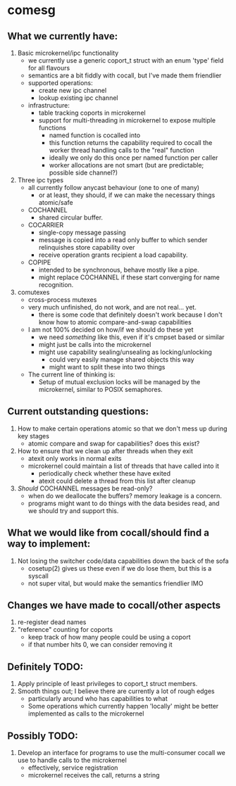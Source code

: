 # comesg

## What we currently have:

1. Basic microkernel/ipc functionality 
	* we currently use a generic coport_t struct with an enum 'type' field for all flavours
	* semantics are a bit fiddly with cocall, but I've made them friendlier 
	* supported operations:
		+ create new ipc channel
		+ lookup existing ipc channel
	* infrastructure:
		+ table tracking coports in microkernel 
		+ support for multi-threading in microkernel to expose multiple functions
			- named function is cocalled into
			- this function returns the capability required to cocall the worker thread handling calls to the "real" function
			- ideally we only do this once per named function per caller
			- worker allocations are not smart (but are predictable; possible side channel?)
2. Three ipc types
	* all currently follow anycast behaviour (one to one of many)
		+ or at least, they should, if we can make the necessary things atomic/safe
	* COCHANNEL 
		+ shared circular buffer.
	* COCARRIER 
		+ single-copy message passing 
		+ message is copied into a read only buffer to which sender relinquishes store capability over
		+ receive operation grants recipient a load capability.
	* COPIPE 
		+ intended to be synchronous, behave mostly like a pipe.
		+ might replace COCHANNEL if these start converging for name recognition.
3. comutexes
	* cross-process mutexes 
	* very much unfinished, do not work, and are not real... yet.
		+ there is some code that definitely doesn't work because I don't know how to atomic compare-and-swap capabilities
	* I am not 100% decided on how/if we should do these yet
		+ we need *something* like this, even if it's cmpset based or similar
		+ might just be calls into the microkernel
		+ might use capability sealing/unsealing as locking/unlocking
			- could very easily manage shared objects this way
			- might want to split these into two things
	* The current line of thinking is:
		+ Setup of mutual exclusion locks will be managed by the microkernel, similar to POSIX semaphores.

## Current outstanding questions:

1. How to make certain operations atomic so that we don't mess up during key stages
	* atomic compare and swap for capabilities? does this exist?
2. How to ensure that we clean up after threads when they exit
	* atexit only works in normal exits
	* microkernel could maintain a list of threads that have called into it
		* periodically check whether these have exited
		* atexit could delete a thread from this list after cleanup
3. *Should* COCHANNEL messages be read-only?
	* when do we deallocate the buffers? memory leakage is a concern.
	* programs might want to do things with the data besides read, and we should try and support this.

## What we would like from cocall/should find a way to implement:

1. Not losing the switcher code/data capabilities down the back of the sofa
	* cosetup(2) gives us these even if we do lose them, but this is a syscall
	* not super vital, but would make the semantics friendlier IMO

## Changes we have made to cocall/other aspects

1. re-register dead names
2. "reference" counting for coports
	* keep track of how many people could be using a coport
	* if that number hits 0, we can consider removing it

## Definitely TODO:

1. Apply principle of least privileges to coport_t struct members.
2. Smooth things out; I believe there are currently a lot of rough edges
	* particularly around who has capabilities to what
	* Some operations which currently happen 'locally' might be better implemented as calls to the microkernel

## Possibly TODO:

1. Develop an interface for programs to use the multi-consumer cocall we use to handle calls to the microkernel
	* effectively, service registration
	* microkernel receives the call, returns a string